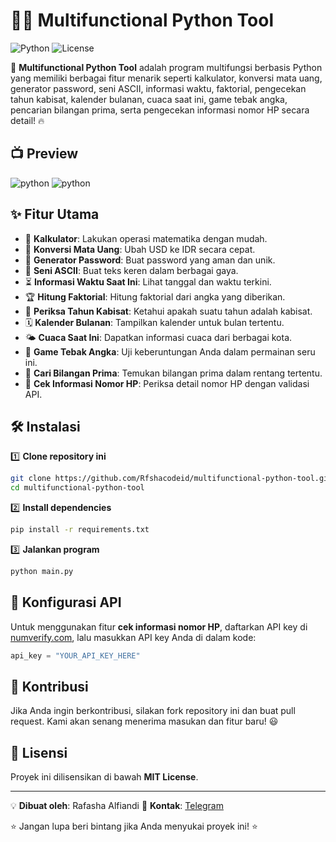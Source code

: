 # 📱🔢 Multifunctional Python Tool

![Python](https://img.shields.io/badge/Python-3.x-blue) ![License](https://img.shields.io/badge/License-MIT-green)

🚀 **Multifunctional Python Tool** adalah program multifungsi berbasis Python yang memiliki berbagai fitur menarik seperti kalkulator, konversi mata uang, generator password, seni ASCII, informasi waktu, faktorial, pengecekan tahun kabisat, kalender bulanan, cuaca saat ini, game tebak angka, pencarian bilangan prima, serta pengecekan informasi nomor HP secara detail! 🔥

## 📺 Preview

![python](thumbanail/Preview.png)
![python](thumbanail/Preview1.jpg)

## ✨ Fitur Utama
- 🧮 **Kalkulator**: Lakukan operasi matematika dengan mudah.
- 💱 **Konversi Mata Uang**: Ubah USD ke IDR secara cepat.
- 🔐 **Generator Password**: Buat password yang aman dan unik.
- 🎨 **Seni ASCII**: Buat teks keren dalam berbagai gaya.
- ⏳ **Informasi Waktu Saat Ini**: Lihat tanggal dan waktu terkini.
- 🏆 **Hitung Faktorial**: Hitung faktorial dari angka yang diberikan.
- 📅 **Periksa Tahun Kabisat**: Ketahui apakah suatu tahun adalah kabisat.
- 🗓️ **Kalender Bulanan**: Tampilkan kalender untuk bulan tertentu.
- 🌤️ **Cuaca Saat Ini**: Dapatkan informasi cuaca dari berbagai kota.
- 🎲 **Game Tebak Angka**: Uji keberuntungan Anda dalam permainan seru ini.
- 🔢 **Cari Bilangan Prima**: Temukan bilangan prima dalam rentang tertentu.
- 📱 **Cek Informasi Nomor HP**: Periksa detail nomor HP dengan validasi API.

## 🛠 Instalasi

1️⃣ **Clone repository ini**
```bash
git clone https://github.com/Rfshacodeid/multifunctional-python-tool.git
cd multifunctional-python-tool
```

2️⃣ **Install dependencies**
```bash
pip install -r requirements.txt
```

3️⃣ **Jalankan program**
```bash
python main.py
```

## 🔧 Konfigurasi API
Untuk menggunakan fitur **cek informasi nomor HP**, daftarkan API key di [numverify.com](https://numverify.com), lalu masukkan API key Anda di dalam kode:
```python
api_key = "YOUR_API_KEY_HERE"
```

## 🤝 Kontribusi
Jika Anda ingin berkontribusi, silakan fork repository ini dan buat pull request. Kami akan senang menerima masukan dan fitur baru! 😃

## 📜 Lisensi
Proyek ini dilisensikan di bawah **MIT License**.

---
💡 **Dibuat oleh**: Rafasha Alfiandi
📩 **Kontak**: [Telegram](https://T.me/Rafashaalfian)

⭐ Jangan lupa beri bintang jika Anda menyukai proyek ini! ⭐

